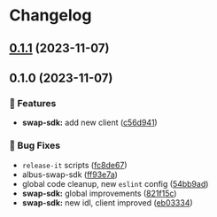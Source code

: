 # Changelog

## [0.1.1](https://github.com/mfactory-lab/albus/compare/@albus-finance/swap-sdk-v0.1.0...@albus-finance/swap-sdk-v0.1.1) (2023-11-07)

## 0.1.0 (2023-11-07)


### 🌟 Features

* **swap-sdk:** add new client ([c56d941](https://github.com/mfactory-lab/albus/commit/c56d9411df3df2f327b2dec627a4965d40a83ae2))


### 🐞 Bug Fixes

* `release-it` scripts ([fc8de67](https://github.com/mfactory-lab/albus/commit/fc8de679d76dd74ca038f6e8e1ec1a9185eb3e5b))
* albus-swap-sdk ([ff93e7a](https://github.com/mfactory-lab/albus/commit/ff93e7a461307e46217e76be88a620cd43997088))
* global code cleanup, new `eslint` config ([54bb9ad](https://github.com/mfactory-lab/albus/commit/54bb9adc237d48932424e5775d891c957401dd51))
* **swap-sdk:** global improvements ([821f15c](https://github.com/mfactory-lab/albus/commit/821f15c7cb08f3a746ab04a2b5604ff781712c68))
* **swap-sdk:** new idl, client improved ([eb03334](https://github.com/mfactory-lab/albus/commit/eb03334ca2ba01240a7b862265c74a0f56011e13))